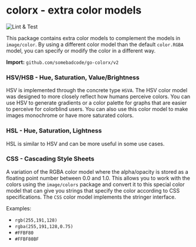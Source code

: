 # colorx - extra color models
![Lint & Test](https://github.com/somebadcode/go-colorx/actions/workflows/main.yml/badge.svg)

This package contains extra color models to complement the models in `image/color`. By using a different color model
than the default `color.RGBA` model, you can specify or modify the color in a different way.

**Import:** `github.com/somebadcode/go-colorx/v2`

### HSV/HSB - Hue, Saturation, Value/Brightness
HSV is implemented through the concrete type `HSVA`. The HSV color model was designed to more closely reflect how
humans perceive colors. You can use HSV to generate gradients or a color palette for graphs that are easier to perceive
for colorblind users. You can also use this color model to make images monochrome or have more saturated colors.

### HSL - Hue, Saturation, Lightness
HSL is similar to HSV and can be more useful in some use cases.

### CSS - Cascading Style Sheets
A variation of the RGBA color model where the alpha/opacity is stored as a floating point number between 0.0 and 1.0.
This allows you to work with the colors using the `image/colors` package and convert it to this special color model that
can give you strings that specify the color according to CSS specifications. The `CSS` color model implements the
stringer interface.

Examples:
- `rgb(255,191,128)`
- `rgba(255,191,128,0.75)`
- `#FFBF80`
- `#FFBF80BF`
